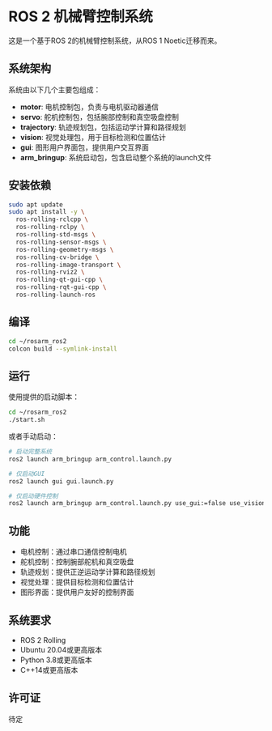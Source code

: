 # ROS 2 机械臂控制系统

这是一个基于ROS 2的机械臂控制系统，从ROS 1 Noetic迁移而来。

## 系统架构

系统由以下几个主要包组成：

- **motor**: 电机控制包，负责与电机驱动器通信
- **servo**: 舵机控制包，包括腕部控制和真空吸盘控制
- **trajectory**: 轨迹规划包，包括运动学计算和路径规划
- **vision**: 视觉处理包，用于目标检测和位置估计
- **gui**: 图形用户界面包，提供用户交互界面
- **arm_bringup**: 系统启动包，包含启动整个系统的launch文件

## 安装依赖

```bash
sudo apt update
sudo apt install -y \
  ros-rolling-rclcpp \
  ros-rolling-rclpy \
  ros-rolling-std-msgs \
  ros-rolling-sensor-msgs \
  ros-rolling-geometry-msgs \
  ros-rolling-cv-bridge \
  ros-rolling-image-transport \
  ros-rolling-rviz2 \
  ros-rolling-qt-gui-cpp \
  ros-rolling-rqt-gui-cpp \
  ros-rolling-launch-ros
```

## 编译

```bash
cd ~/rosarm_ros2
colcon build --symlink-install
```

## 运行

使用提供的启动脚本：

```bash
cd ~/rosarm_ros2
./start.sh
```

或者手动启动：

```bash
# 启动完整系统
ros2 launch arm_bringup arm_control.launch.py

# 仅启动GUI
ros2 launch gui gui.launch.py

# 仅启动硬件控制
ros2 launch arm_bringup arm_control.launch.py use_gui:=false use_vision:=false use_rviz:=false
```

## 功能

- 电机控制：通过串口通信控制电机
- 舵机控制：控制腕部舵机和真空吸盘
- 轨迹规划：提供正逆运动学计算和路径规划
- 视觉处理：提供目标检测和位置估计
- 图形界面：提供用户友好的控制界面

## 系统要求

- ROS 2 Rolling
- Ubuntu 20.04或更高版本
- Python 3.8或更高版本
- C++14或更高版本

## 许可证

待定 